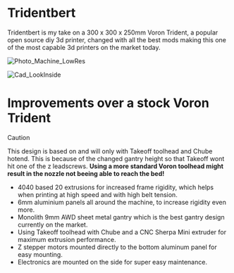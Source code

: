 # Tridentbert
Tridentbert is my take on a 300 x 300 x 250mm Voron Trident, a popular open source diy 3d printer, changed with all the best mods making this one of the most capable 3d printers on the market today.

![Photo_Machine_LowRes](https://github.com/user-attachments/assets/beda0685-62f1-4a83-aea3-eaa3096edb47)

![Cad_LookInside](https://github.com/user-attachments/assets/e92cfe52-9488-4c4c-91ef-a13597b65487)

# Improvements over a stock Voron Trident
> [!CAUTION]
> This design is based on and will only with Takeoff toolhead and Chube hotend. This is because of the changed gantry height so that Takeoff wont hit one of the z leadscrews.
> **Using a more standard Voron toolhead might result in the nozzle not beeing able to reach the bed!**

* 4040 based 20 extrusions for increased frame rigidity, which helps when printing at high speed and with high belt tension.
* 6mm aluminium panels all around the machine, to increase rigidity even more.
* Monolith 9mm AWD sheet metal gantry which is the best gantry design currently on the market.
* Using Takeoff toolhead with Chube and a CNC Sherpa Mini extruder for maximum extrusion performance.
* Z stepper motors mounted directly to the bottom aluminum panel for easy mounting.
* Electronics are mounted on the side for super easy maintenance.
